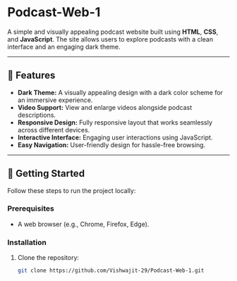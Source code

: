 # Podcast-Web-1

A simple and visually appealing podcast website built using **HTML**, **CSS**, and **JavaScript**. The site allows users to explore podcasts with a clean interface and an engaging dark theme.

---

## 🎯 Features

- **Dark Theme:** A visually appealing design with a dark color scheme for an immersive experience.
- **Video Support:** View and enlarge videos alongside podcast descriptions.
- **Responsive Design:** Fully responsive layout that works seamlessly across different devices.
- **Interactive Interface:** Engaging user interactions using JavaScript.
- **Easy Navigation:** User-friendly design for hassle-free browsing.

---

## 🚀 Getting Started

Follow these steps to run the project locally:

### Prerequisites
- A web browser (e.g., Chrome, Firefox, Edge).


### Installation
1. Clone the repository:
   ```bash
   git clone https://github.com/Vishwajit-29/Podcast-Web-1.git
